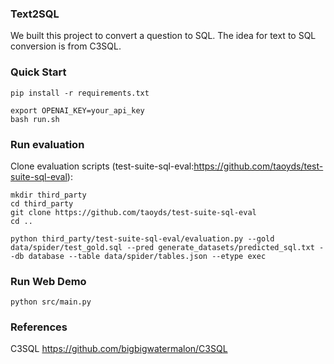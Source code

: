 ### Text2SQL
We built this project to convert a question to SQL. The idea for text to SQL conversion is from C3SQL.

### Quick Start
```
pip install -r requirements.txt

export OPENAI_KEY=your_api_key
bash run.sh
```
### Run evaluation
Clone evaluation scripts (test-suite-sql-eval:https://github.com/taoyds/test-suite-sql-eval):

```
mkdir third_party
cd third_party
git clone https://github.com/taoyds/test-suite-sql-eval
cd ..

python third_party/test-suite-sql-eval/evaluation.py --gold data/spider/test_gold.sql --pred generate_datasets/predicted_sql.txt --db database --table data/spider/tables.json --etype exec 
```

### Run Web Demo
```
python src/main.py
```

### References

C3SQL
https://github.com/bigbigwatermalon/C3SQL